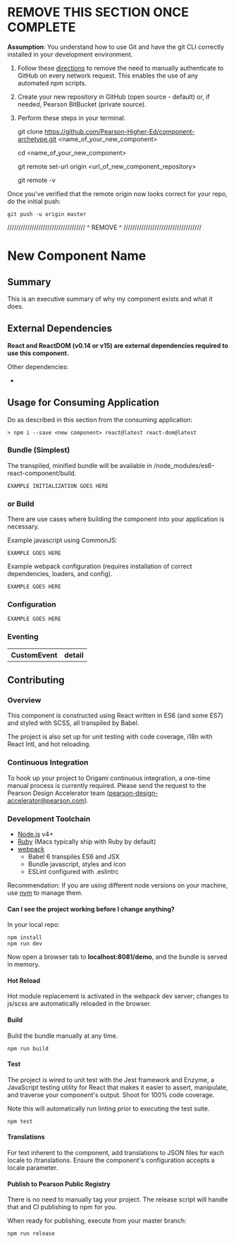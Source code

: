 # REMOVE THIS SECTION ONCE COMPLETE

**Assumption**: You understand how to use Git and have the git CLI correctly installed in your development environment.

1. Follow these [directions](https://help.github.com/articles/caching-your-github-password-in-git/#platform-all) to remove 
the need to manually authenticate to GitHub on every network request. This enables the use of any automated npm scripts.

2. Create your new repository in GitHub (open source - default) or, if needed, Pearson BitBucket (private source).

3. Perform these steps in your terminal:


    git clone https://github.com/Pearson-Higher-Ed/component-archetype.git <name_of_your_new_component>
    
    cd <name_of_your_new_component>
    
    git remote set-url origin <url_of_new_component_repository>
    
    git remote -v
    
    
Once you've verified that the remote origin now looks correct for your repo, do the initial push:

    git push -u origin master


/////////////////////////////////// ^ REMOVE ^ ///////////////////////////////////

# New Component Name

## Summary

This is an executive summary of why my component exists and what it does.

## External Dependencies

**React and ReactDOM (v0.14 or v15) are external dependencies required to use this component.**

Other dependencies:

- <ANY OTHER DEPENDENCIES LISTED HERE>

## Usage for Consuming Application

Do as described in this section from the consuming application:
     
    > npm i --save <new component> react@latest react-dom@latest

### Bundle (Simplest)

The transpiled, minified bundle will be available in /node_modules/es6-react-component/build.

    EXAMPLE INITIALIZATION GOES HERE

### or Build

There are use cases where building the component into your application is necessary.

Example javascript using CommonJS:

    EXAMPLE GOES HERE
    
Example webpack configuration (requires installation of correct dependencies, loaders, and config).

    EXAMPLE GOES HERE
        
### Configuration

    EXAMPLE GOES HERE
   
### Eventing

<table>
    <tr>
        <th>CustomEvent</th><th>detail</th>
    </tr>
</table>


## Contributing

### Overview

This component is constructed using React written in ES6 (and some ES7) and styled with SCSS, all transpiled by Babel.

The project is also set up for unit testing with code coverage, i18n with React Intl, and hot reloading.

### Continuous Integration

To hook up your project to Origami continuous integration, a one-time manual process is currently required. Please send 
the request to the Pearson Design Accelerator team (pearson-design-accelerator@pearson.com).

### Development Toolchain

- [Node.js](http://nodejs.org) v4+
- [Ruby](https://www.ruby-lang.org/en/) (Macs typically ship with Ruby by default)
- [webpack](https://webpack.github.io/)
    - Babel 6 transpiles ES6 and JSX
    - Bundle javascript, styles and icon
    - ESLint configured with .eslintrc

Recommendation: If you are using different node versions on your machine, use [nvm](https://github.com/creationix/nvm) 
to manage them.


#### Can I see the project working before I change anything?

In your local repo:

    npm install
    npm run dev

Now open a browser tab to **localhost:8081/demo**, and the bundle is served in memory.

#### Hot Reload

Hot module replacement is activated in the webpack dev server; changes to js/scss are automatically reloaded in the browser.

#### Build

Build the bundle manually at any time.

    npm run build

#### Test

The project is wired to unit test with the Jest framework and Enzyme, a JavaScript testing utility for React that makes 
it easier to assert, manipulate, and traverse your component's output. Shoot for 100% code coverage.

Note this will automatically run linting prior to executing the test suite.

    npm test    

#### Translations

For text inherent to the component, add translations to JSON files for each locale to /translations. Ensure the 
component's configuration accepts a locale parameter.

#### Publish to Pearson Public Registry

There is no need to manually tag your project. The release script will handle that and CI publishing to npm for you.

When ready for publishing, execute from your master branch:

    npm run release
    